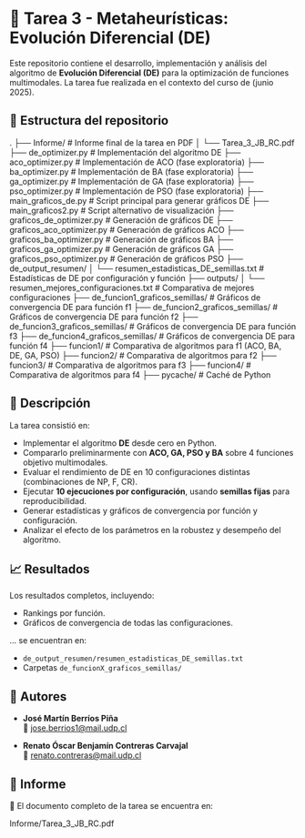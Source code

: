 # 🧠 Tarea 3 - Metaheurísticas: Evolución Diferencial (DE)

Este repositorio contiene el desarrollo, implementación y análisis del algoritmo de **Evolución Diferencial (DE)** para la optimización de funciones multimodales. La tarea fue realizada en el contexto del curso de (junio 2025).

## 📂 Estructura del repositorio

.
├── Informe/ # Informe final de la tarea en PDF
│ └── Tarea_3_JB_RC.pdf
├── de_optimizer.py # Implementación del algoritmo DE
├── aco_optimizer.py # Implementación de ACO (fase exploratoria)
├── ba_optimizer.py # Implementación de BA (fase exploratoria)
├── ga_optimizer.py # Implementación de GA (fase exploratoria)
├── pso_optimizer.py # Implementación de PSO (fase exploratoria)
├── main_graficos_de.py # Script principal para generar gráficos DE
├── main_graficos2.py # Script alternativo de visualización
├── graficos_de_optimizer.py # Generación de gráficos DE
├── graficos_aco_optimizer.py # Generación de gráficos ACO
├── graficos_ba_optimizer.py # Generación de gráficos BA
├── graficos_ga_optimizer.py # Generación de gráficos GA
├── graficos_pso_optimizer.py # Generación de gráficos PSO
├── de_output_resumen/
│ └── resumen_estadisticas_DE_semillas.txt # Estadísticas de DE por configuración y función
├── outputs/
│ └── resumen_mejores_configuraciones.txt # Comparativa de mejores configuraciones
├── de_funcion1_graficos_semillas/ # Gráficos de convergencia DE para función f1
├── de_funcion2_graficos_semillas/ # Gráficos de convergencia DE para función f2
├── de_funcion3_graficos_semillas/ # Gráficos de convergencia DE para función f3
├── de_funcion4_graficos_semillas/ # Gráficos de convergencia DE para función f4
├── funcion1/ # Comparativa de algoritmos para f1 (ACO, BA, DE, GA, PSO)
├── funcion2/ # Comparativa de algoritmos para f2
├── funcion3/ # Comparativa de algoritmos para f3
├── funcion4/ # Comparativa de algoritmos para f4
├── pycache/ # Caché de Python


## 📌 Descripción

La tarea consistió en:

- Implementar el algoritmo **DE** desde cero en Python.
- Compararlo preliminarmente con **ACO, GA, PSO y BA** sobre 4 funciones objetivo multimodales.
- Evaluar el rendimiento de DE en 10 configuraciones distintas (combinaciones de NP, F, CR).
- Ejecutar **10 ejecuciones por configuración**, usando **semillas fijas** para reproducibilidad.
- Generar estadísticas y gráficos de convergencia por función y configuración.
- Analizar el efecto de los parámetros en la robustez y desempeño del algoritmo.

## 📈 Resultados

Los resultados completos, incluyendo:
- Rankings por función.
- Gráficos de convergencia de todas las configuraciones.

… se encuentran en:

- `de_output_resumen/resumen_estadisticas_DE_semillas.txt`
- Carpetas `de_funcionX_graficos_semillas/`

## 👥 Autores

- **José Martín Berríos Piña**  
  📧 jose.berrios1@mail.udp.cl

- **Renato Óscar Benjamín Contreras Carvajal**  
  📧 renato.contreras@mail.udp.cl

## 📎 Informe

📄 El documento completo de la tarea se encuentra en:

Informe/Tarea_3_JB_RC.pdf

